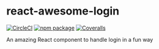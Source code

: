 # react-awesome-login

[![CircleCI](https://circleci.com/gh/wnqueiroz/react-awesome-login.svg?style=shield)](https://circleci.com/gh/wnqueiroz/react-awesome-login)
[![npm package][npm-badge]][npm]
[![Coveralls][coveralls-badge]][coveralls]

An amazing React component to handle login in a fun way

[build-badge]: https://img.shields.io/travis/user/repo/master.png?style=flat-square
[build]: https://travis-ci.org/user/repo
[npm-badge]: https://img.shields.io/npm/v/npm-package.png?style=flat-square
[npm]: https://www.npmjs.org/package/npm-package
[coveralls-badge]: https://img.shields.io/coveralls/user/repo/master.png?style=flat-square
[coveralls]: https://coveralls.io/github/user/repo
